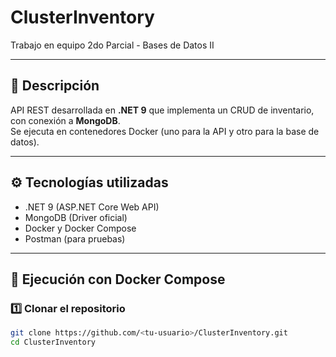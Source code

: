 # ClusterInventory
Trabajo en equipo 2do Parcial - Bases de Datos II  

---

## 🧱 Descripción
API REST desarrollada en **.NET 9** que implementa un CRUD de inventario, con conexión a **MongoDB**.  
Se ejecuta en contenedores Docker (uno para la API y otro para la base de datos).

---

## ⚙️ Tecnologías utilizadas
- .NET 9 (ASP.NET Core Web API)
- MongoDB (Driver oficial)
- Docker y Docker Compose
- Postman (para pruebas)

---

## 🐳 Ejecución con Docker Compose

### 1️⃣ Clonar el repositorio
```bash
git clone https://github.com/<tu-usuario>/ClusterInventory.git
cd ClusterInventory
